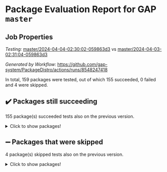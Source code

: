 # Package Evaluation Report for GAP `master`

## Job Properties

*Testing:* [master/2024-04-04-02:30:02-059863d3](https://github.com/gap-system/PackageDistro/blob/data/reports/master/2024-04-04-02:30:02-059863d3) vs [master/2024-04-03-02:31:04-059863d3](https://github.com/gap-system/PackageDistro/blob/data/reports/master/2024-04-03-02:31:04-059863d3)

*Generated by Workflow:* https://github.com/gap-system/PackageDistro/actions/runs/8548247418

In total, 159 packages were tested, out of which 155 succeeded, 0 failed and 4 were skipped.

## :heavy_check_mark: Packages still succeeding

155 package(s) succeeded tests also on the previous version.
<details><summary>Click to show packages!</summary>

- 4ti2interface 2023.02-04 [(success)](https://github.com/gap-system/PackageDistro/actions/runs/8548247418/job/23421880116)
- ace 5.6.2 [(success)](https://github.com/gap-system/PackageDistro/actions/runs/8548247418/job/23421882149)
- aclib 1.3.2 [(success)](https://github.com/gap-system/PackageDistro/actions/runs/8548247418/job/23421882698)
- agt 0.3.1 [(success)](https://github.com/gap-system/PackageDistro/actions/runs/8548247418/job/23421883203)
- alnuth 3.2.1 [(success)](https://github.com/gap-system/PackageDistro/actions/runs/8548247418/job/23421883484)
- anupq 3.3.0 [(success)](https://github.com/gap-system/PackageDistro/actions/runs/8548247418/job/23421885992)
- atlasrep 2.1.8 [(success)](https://github.com/gap-system/PackageDistro/actions/runs/8548247418/job/23421886264)
- autodoc 2023.06.19 [(success)](https://github.com/gap-system/PackageDistro/actions/runs/8548247418/job/23421886431)
- automata 1.15 [(success)](https://github.com/gap-system/PackageDistro/actions/runs/8548247418/job/23421886630)
- automgrp 1.3.2 [(success)](https://github.com/gap-system/PackageDistro/actions/runs/8548247418/job/23421886794)
- autpgrp 1.11 [(success)](https://github.com/gap-system/PackageDistro/actions/runs/8548247418/job/23421886977)
- cap 2024.03-03 [(success)](https://github.com/gap-system/PackageDistro/actions/runs/8548247418/job/23421887129)
- caratinterface 2.3.6 [(success)](https://github.com/gap-system/PackageDistro/actions/runs/8548247418/job/23421887274)
- cddinterface 2022.11.01 [(success)](https://github.com/gap-system/PackageDistro/actions/runs/8548247418/job/23421887419)
- circle 1.6.6 [(success)](https://github.com/gap-system/PackageDistro/actions/runs/8548247418/job/23421887539)
- classicpres 1.22 [(success)](https://github.com/gap-system/PackageDistro/actions/runs/8548247418/job/23421887649)
- cohomolo 1.6.11 [(success)](https://github.com/gap-system/PackageDistro/actions/runs/8548247418/job/23421887769)
- congruence 1.2.6 [(success)](https://github.com/gap-system/PackageDistro/actions/runs/8548247418/job/23421887882)
- corelg 1.56 [(success)](https://github.com/gap-system/PackageDistro/actions/runs/8548247418/job/23421888012)
- crime 1.6 [(success)](https://github.com/gap-system/PackageDistro/actions/runs/8548247418/job/23421888128)
- crisp 1.4.6 [(success)](https://github.com/gap-system/PackageDistro/actions/runs/8548247418/job/23421888282)
- crypting 0.10.4 [(success)](https://github.com/gap-system/PackageDistro/actions/runs/8548247418/job/23421888407)
- cryst 4.1.27 [(success)](https://github.com/gap-system/PackageDistro/actions/runs/8548247418/job/23421888532)
- crystcat 1.1.10 [(success)](https://github.com/gap-system/PackageDistro/actions/runs/8548247418/job/23421888639)
- ctbllib 1.3.9 [(success)](https://github.com/gap-system/PackageDistro/actions/runs/8548247418/job/23421888796)
- cubefree 1.19 [(success)](https://github.com/gap-system/PackageDistro/actions/runs/8548247418/job/23421888914)
- curlinterface 2.3.2 [(success)](https://github.com/gap-system/PackageDistro/actions/runs/8548247418/job/23421889023)
- cvec 2.8.1 [(success)](https://github.com/gap-system/PackageDistro/actions/runs/8548247418/job/23421889152)
- datastructures 0.3.0 [(success)](https://github.com/gap-system/PackageDistro/actions/runs/8548247418/job/23421889293)
- deepthought 1.0.6 [(success)](https://github.com/gap-system/PackageDistro/actions/runs/8548247418/job/23421889438)
- design 1.8 [(success)](https://github.com/gap-system/PackageDistro/actions/runs/8548247418/job/23421889586)
- difsets 2.3.1 [(success)](https://github.com/gap-system/PackageDistro/actions/runs/8548247418/job/23421889739)
- digraphs 1.7.1 [(success)](https://github.com/gap-system/PackageDistro/actions/runs/8548247418/job/23421889870)
- edim 1.3.8 [(success)](https://github.com/gap-system/PackageDistro/actions/runs/8548247418/job/23421890038)
- example 4.3.4 [(success)](https://github.com/gap-system/PackageDistro/actions/runs/8548247418/job/23421890214)
- examplesforhomalg 2023.10-01 [(success)](https://github.com/gap-system/PackageDistro/actions/runs/8548247418/job/23421890358)
- factint 1.6.3 [(success)](https://github.com/gap-system/PackageDistro/actions/runs/8548247418/job/23421890542)
- ferret 1.0.10 [(success)](https://github.com/gap-system/PackageDistro/actions/runs/8548247418/job/23421890672)
- fga 1.5.0 [(success)](https://github.com/gap-system/PackageDistro/actions/runs/8548247418/job/23421890854)
- fining 1.5.6 [(success)](https://github.com/gap-system/PackageDistro/actions/runs/8548247418/job/23421891020)
- float 1.0.4 [(success)](https://github.com/gap-system/PackageDistro/actions/runs/8548247418/job/23421891179)
- format 1.4.4 [(success)](https://github.com/gap-system/PackageDistro/actions/runs/8548247418/job/23421891312)
- forms 1.2.9 [(success)](https://github.com/gap-system/PackageDistro/actions/runs/8548247418/job/23421891441)
- fplsa 1.2.6 [(success)](https://github.com/gap-system/PackageDistro/actions/runs/8548247418/job/23421891563)
- fr 2.4.13 [(success)](https://github.com/gap-system/PackageDistro/actions/runs/8548247418/job/23421891715)
- francy 2.0.3 [(success)](https://github.com/gap-system/PackageDistro/actions/runs/8548247418/job/23421891869)
- fwtree 1.3 [(success)](https://github.com/gap-system/PackageDistro/actions/runs/8548247418/job/23421892040)
- gapdoc 1.6.7 [(success)](https://github.com/gap-system/PackageDistro/actions/runs/8548247418/job/23421892194)
- gauss 2023.02-04 [(success)](https://github.com/gap-system/PackageDistro/actions/runs/8548247418/job/23421892381)
- gaussforhomalg 2023.11-01 [(success)](https://github.com/gap-system/PackageDistro/actions/runs/8548247418/job/23421892546)
- gbnp 1.0.5 [(success)](https://github.com/gap-system/PackageDistro/actions/runs/8548247418/job/23421892701)
- generalizedmorphismsforcap 2024.01-01 [(success)](https://github.com/gap-system/PackageDistro/actions/runs/8548247418/job/23421892845)
- genss 1.6.8 [(success)](https://github.com/gap-system/PackageDistro/actions/runs/8548247418/job/23421892985)
- gradedmodules 2024.01-01 [(success)](https://github.com/gap-system/PackageDistro/actions/runs/8548247418/job/23421893141)
- gradedringforhomalg 2023.08-01 [(success)](https://github.com/gap-system/PackageDistro/actions/runs/8548247418/job/23421893284)
- grape 4.9.0 [(success)](https://github.com/gap-system/PackageDistro/actions/runs/8548247418/job/23421893443)
- groupoids 1.74 [(success)](https://github.com/gap-system/PackageDistro/actions/runs/8548247418/job/23421893620)
- grpconst 2.6.5 [(success)](https://github.com/gap-system/PackageDistro/actions/runs/8548247418/job/23421893776)
- guarana 0.96.3 [(success)](https://github.com/gap-system/PackageDistro/actions/runs/8548247418/job/23421893931)
- guava 3.19 [(success)](https://github.com/gap-system/PackageDistro/actions/runs/8548247418/job/23421894095)
- hap 1.62 [(success)](https://github.com/gap-system/PackageDistro/actions/runs/8548247418/job/23421894277)
- hapcryst 0.1.15 [(success)](https://github.com/gap-system/PackageDistro/actions/runs/8548247418/job/23421894457)
- hecke 1.5.3 [(success)](https://github.com/gap-system/PackageDistro/actions/runs/8548247418/job/23421894643)
- help 4.0 [(success)](https://github.com/gap-system/PackageDistro/actions/runs/8548247418/job/23421894849)
- homalg 2024.01-01 [(success)](https://github.com/gap-system/PackageDistro/actions/runs/8548247418/job/23421895024)
- homalgtocas 2023.11-01 [(success)](https://github.com/gap-system/PackageDistro/actions/runs/8548247418/job/23421895189)
- idrel 2.46 [(success)](https://github.com/gap-system/PackageDistro/actions/runs/8548247418/job/23421895334)
- images 1.3.2 [(success)](https://github.com/gap-system/PackageDistro/actions/runs/8548247418/job/23421895458)
- intpic 0.3.0 [(success)](https://github.com/gap-system/PackageDistro/actions/runs/8548247418/job/23421895592)
- io 4.8.2 [(success)](https://github.com/gap-system/PackageDistro/actions/runs/8548247418/job/23421895712)
- io_forhomalg 2023.02-04 [(success)](https://github.com/gap-system/PackageDistro/actions/runs/8548247418/job/23421895849)
- irredsol 1.4.4 [(success)](https://github.com/gap-system/PackageDistro/actions/runs/8548247418/job/23421895975)
- json 2.2.0 [(success)](https://github.com/gap-system/PackageDistro/actions/runs/8548247418/job/23421896130)
- jupyterkernel 1.5.0 [(success)](https://github.com/gap-system/PackageDistro/actions/runs/8548247418/job/23421896331)
- jupyterviz 1.5.6 [(success)](https://github.com/gap-system/PackageDistro/actions/runs/8548247418/job/23421896541)
- kan 1.37 [(success)](https://github.com/gap-system/PackageDistro/actions/runs/8548247418/job/23421896732)
- kbmag 1.5.11 [(success)](https://github.com/gap-system/PackageDistro/actions/runs/8548247418/job/23421896932)
- laguna 3.9.6 [(success)](https://github.com/gap-system/PackageDistro/actions/runs/8548247418/job/23421897083)
- liealgdb 2.2.1 [(success)](https://github.com/gap-system/PackageDistro/actions/runs/8548247418/job/23421897232)
- liepring 2.8 [(success)](https://github.com/gap-system/PackageDistro/actions/runs/8548247418/job/23421897374)
- liering 2.4.2 [(success)](https://github.com/gap-system/PackageDistro/actions/runs/8548247418/job/23421897555)
- linearalgebraforcap 2024.02-02 [(success)](https://github.com/gap-system/PackageDistro/actions/runs/8548247418/job/23421897736)
- lins 0.9 [(success)](https://github.com/gap-system/PackageDistro/actions/runs/8548247418/job/23421897922)
- localizeringforhomalg 2023.10-01 [(success)](https://github.com/gap-system/PackageDistro/actions/runs/8548247418/job/23421898104)
- loops 3.4.3 [(success)](https://github.com/gap-system/PackageDistro/actions/runs/8548247418/job/23421898282)
- lpres 1.0.3 [(success)](https://github.com/gap-system/PackageDistro/actions/runs/8548247418/job/23421898497)
- majoranaalgebras 1.5.1 [(success)](https://github.com/gap-system/PackageDistro/actions/runs/8548247418/job/23421898674)
- mapclass 1.4.6 [(success)](https://github.com/gap-system/PackageDistro/actions/runs/8548247418/job/23421898862)
- matgrp 0.70 [(success)](https://github.com/gap-system/PackageDistro/actions/runs/8548247418/job/23421899036)
- matricesforhomalg 2024.02-01 [(success)](https://github.com/gap-system/PackageDistro/actions/runs/8548247418/job/23421899212)
- modisom 2.5.4 [(success)](https://github.com/gap-system/PackageDistro/actions/runs/8548247418/job/23421899449)
- modulepresentationsforcap 2024.01-04 [(success)](https://github.com/gap-system/PackageDistro/actions/runs/8548247418/job/23421899631)
- modules 2024.01-01 [(success)](https://github.com/gap-system/PackageDistro/actions/runs/8548247418/job/23421899845)
- monoidalcategories 2024.02-04 [(success)](https://github.com/gap-system/PackageDistro/actions/runs/8548247418/job/23421900116)
- nconvex 2022.09-01 [(success)](https://github.com/gap-system/PackageDistro/actions/runs/8548247418/job/23421900330)
- nilmat 1.4.2 [(success)](https://github.com/gap-system/PackageDistro/actions/runs/8548247418/job/23421900579)
- nock 1.5 [(success)](https://github.com/gap-system/PackageDistro/actions/runs/8548247418/job/23421900721)
- normalizinterface 1.3.6 [(success)](https://github.com/gap-system/PackageDistro/actions/runs/8548247418/job/23421900857)
- nq 2.5.11 [(success)](https://github.com/gap-system/PackageDistro/actions/runs/8548247418/job/23421901001)
- numericalsgps 1.3.1 [(success)](https://github.com/gap-system/PackageDistro/actions/runs/8548247418/job/23421901123)
- openmath 11.5.3 [(success)](https://github.com/gap-system/PackageDistro/actions/runs/8548247418/job/23421901249)
- orb 4.9.0 [(success)](https://github.com/gap-system/PackageDistro/actions/runs/8548247418/job/23421901346)
- packagemanager 1.4.3 [(success)](https://github.com/gap-system/PackageDistro/actions/runs/8548247418/job/23421901468)
- patternclass 2.4.3 [(success)](https://github.com/gap-system/PackageDistro/actions/runs/8548247418/job/23421901608)
- permut 2.0.5 [(success)](https://github.com/gap-system/PackageDistro/actions/runs/8548247418/job/23421901721)
- polenta 1.3.10 [(success)](https://github.com/gap-system/PackageDistro/actions/runs/8548247418/job/23421901879)
- polymaking 0.8.7 [(success)](https://github.com/gap-system/PackageDistro/actions/runs/8548247418/job/23421901982)
- primgrp 3.4.4 [(success)](https://github.com/gap-system/PackageDistro/actions/runs/8548247418/job/23421902102)
- profiling 2.5.4 [(success)](https://github.com/gap-system/PackageDistro/actions/runs/8548247418/job/23421902204)
- qdistrnd 0.9.4 [(success)](https://github.com/gap-system/PackageDistro/actions/runs/8548247418/job/23421902358)
- qpa 1.35 [(success)](https://github.com/gap-system/PackageDistro/actions/runs/8548247418/job/23421902489)
- quagroup 1.8.4 [(success)](https://github.com/gap-system/PackageDistro/actions/runs/8548247418/job/23421902650)
- radiroot 2.9 [(success)](https://github.com/gap-system/PackageDistro/actions/runs/8548247418/job/23421902782)
- rcwa 4.7.1 [(success)](https://github.com/gap-system/PackageDistro/actions/runs/8548247418/job/23421902929)
- rds 1.8 [(success)](https://github.com/gap-system/PackageDistro/actions/runs/8548247418/job/23421903085)
- recog 1.4.2 [(success)](https://github.com/gap-system/PackageDistro/actions/runs/8548247418/job/23421903230)
- repndecomp 1.3.0 [(success)](https://github.com/gap-system/PackageDistro/actions/runs/8548247418/job/23421903402)
- repsn 3.1.2 [(success)](https://github.com/gap-system/PackageDistro/actions/runs/8548247418/job/23421903583)
- resclasses 4.7.3 [(success)](https://github.com/gap-system/PackageDistro/actions/runs/8548247418/job/23421903750)
- ringsforhomalg 2023.11-02 [(success)](https://github.com/gap-system/PackageDistro/actions/runs/8548247418/job/23421903933)
- sco 2023.08-01 [(success)](https://github.com/gap-system/PackageDistro/actions/runs/8548247418/job/23421904072)
- scscp 2.4.2 [(success)](https://github.com/gap-system/PackageDistro/actions/runs/8548247418/job/23421904265)
- semigroups 5.3.7 [(success)](https://github.com/gap-system/PackageDistro/actions/runs/8548247418/job/23421904424)
- sglppow 2.4 [(success)](https://github.com/gap-system/PackageDistro/actions/runs/8548247418/job/23421904716)
- sgpviz 0.999.5 [(success)](https://github.com/gap-system/PackageDistro/actions/runs/8548247418/job/23421904868)
- simpcomp 2.1.14 [(success)](https://github.com/gap-system/PackageDistro/actions/runs/8548247418/job/23421905295)
- singular 2023.02.09 [(success)](https://github.com/gap-system/PackageDistro/actions/runs/8548247418/job/23421905485)
- sl2reps 1.1 [(success)](https://github.com/gap-system/PackageDistro/actions/runs/8548247418/job/23421905642)
- sla 1.5.3 [(success)](https://github.com/gap-system/PackageDistro/actions/runs/8548247418/job/23421905790)
- smallgrp 1.5.3 [(success)](https://github.com/gap-system/PackageDistro/actions/runs/8548247418/job/23421905953)
- smallsemi 0.6.13 [(success)](https://github.com/gap-system/PackageDistro/actions/runs/8548247418/job/23421906098)
- sonata 2.9.6 [(success)](https://github.com/gap-system/PackageDistro/actions/runs/8548247418/job/23421906225)
- sophus 1.27 [(success)](https://github.com/gap-system/PackageDistro/actions/runs/8548247418/job/23421906385)
- sotgrps 1.2 [(success)](https://github.com/gap-system/PackageDistro/actions/runs/8548247418/job/23421906542)
- spinsym 1.5.2 [(success)](https://github.com/gap-system/PackageDistro/actions/runs/8548247418/job/23421906698)
- standardff 1.0 [(success)](https://github.com/gap-system/PackageDistro/actions/runs/8548247418/job/23421906848)
- symbcompcc 1.3.2 [(success)](https://github.com/gap-system/PackageDistro/actions/runs/8548247418/job/23421907025)
- thelma 1.3 [(success)](https://github.com/gap-system/PackageDistro/actions/runs/8548247418/job/23421907166)
- tomlib 1.2.11 [(success)](https://github.com/gap-system/PackageDistro/actions/runs/8548247418/job/23421907325)
- toolsforhomalg 2023.11-01 [(success)](https://github.com/gap-system/PackageDistro/actions/runs/8548247418/job/23421907562)
- toric 1.9.5 [(success)](https://github.com/gap-system/PackageDistro/actions/runs/8548247418/job/23421907760)
- toricvarieties 2022.07.13 [(success)](https://github.com/gap-system/PackageDistro/actions/runs/8548247418/job/23421907960)
- transgrp 3.6.5 [(success)](https://github.com/gap-system/PackageDistro/actions/runs/8548247418/job/23421908157)
- typeset 1.2.2 [(success)](https://github.com/gap-system/PackageDistro/actions/runs/8548247418/job/23421908344)
- ugaly 4.1.3 [(success)](https://github.com/gap-system/PackageDistro/actions/runs/8548247418/job/23421908597)
- unipot 1.5 [(success)](https://github.com/gap-system/PackageDistro/actions/runs/8548247418/job/23421908799)
- unitlib 4.2.0 [(success)](https://github.com/gap-system/PackageDistro/actions/runs/8548247418/job/23421909025)
- utils 0.85 [(success)](https://github.com/gap-system/PackageDistro/actions/runs/8548247418/job/23421909213)
- uuid 0.7 [(success)](https://github.com/gap-system/PackageDistro/actions/runs/8548247418/job/23421909376)
- walrus 0.9991 [(success)](https://github.com/gap-system/PackageDistro/actions/runs/8548247418/job/23421909497)
- wedderga 4.10.5 [(success)](https://github.com/gap-system/PackageDistro/actions/runs/8548247418/job/23421909675)
- xmod 2.92 [(success)](https://github.com/gap-system/PackageDistro/actions/runs/8548247418/job/23421909848)
- xmodalg 1.23 [(success)](https://github.com/gap-system/PackageDistro/actions/runs/8548247418/job/23421910024)
- yangbaxter 0.10.3 [(success)](https://github.com/gap-system/PackageDistro/actions/runs/8548247418/job/23421910230)
- zeromqinterface 0.14 [(success)](https://github.com/gap-system/PackageDistro/actions/runs/8548247418/job/23421910413)
</details>

## :heavy_minus_sign: Packages that were skipped

4 package(s) skipped tests also on the previous version.
<details><summary>Click to show packages!</summary>

- browse 1.8.21 [(skipped)](https://github.com/gap-system/PackageDistro/actions/runs/8548247418/job/23421663628)
- itc 1.5.1 [(skipped)](https://github.com/gap-system/PackageDistro/actions/runs/8548247418/job/23421663628)
- polycyclic 2.16 [(skipped)](https://github.com/gap-system/PackageDistro/actions/runs/8548247418/job/23421663628)
- xgap 4.32 [(skipped)](https://github.com/gap-system/PackageDistro/actions/runs/8548247418/job/23421663628)
</details>

